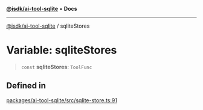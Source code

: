 [**@isdk/ai-tool-sqlite**](../README.md) • **Docs**

***

[@isdk/ai-tool-sqlite](../globals.md) / sqliteStores

# Variable: sqliteStores

> `const` **sqliteStores**: `ToolFunc`

## Defined in

[packages/ai-tool-sqlite/src/sqlite-store.ts:91](https://github.com/isdk/ai-tool-sqlite.js/blob/b95338955c0b34d8ea5fcbcfae9ef5e8811a2248/src/sqlite-store.ts#L91)
